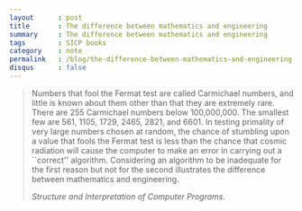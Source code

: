 ```yaml
---
layout      : post
title       : The difference between mathematics and engineering
summary     : The difference between mathematics and engineering
tags        : SICP books
category    : note
permalink   : /blog/the-difference-between-mathematics-and-engineering
disqus      : false
---
```


<blockquote>
   <p>
      Numbers that fool the Fermat test are called Carmichael numbers, and little is known about them other than that they are extremely rare. There are 255 Carmichael numbers below 100,000,000. The smallest few are 561, 1105, 1729, 2465, 2821, and 6601. In testing primality of very large numbers chosen at random, the chance of stumbling upon a value that fools the Fermat test is less than the chance that cosmic radiation will cause the computer to make an error in carrying out a ``correct'' algorithm. Considering an algorithm to be inadequate for the first reason but not for the second illustrates the difference between mathematics and engineering.
   </p>
   <footer>
      <cite>Structure and Interpretation of Computer Programs.</cite>
   </footer>
</blockquote>